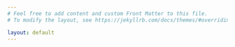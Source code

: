 ```yaml
---
# Feel free to add content and custom Front Matter to this file.
# To modify the layout, see https://jekyllrb.com/docs/themes/#overriding-theme-defaults

layout: default
---
```

<main class="bg-yellow-200 grid place-items-center h-screen">
  <div class="relative">
    <div class="h-40 w-64 bg-shokupan-dark rounded-t-full relative overflow-hidden">
      <div class="h-40 w-40 bg-gradient-to-l from-shokupan-light to-shokupan-dark rounded-t-full absolute left-12"></div>
    </div>
    <div class="h-16 w-64 bg-shokupan-dark rounded-b-3xl relative overflow-hidden">
      <div class="h-32 w-40 bg-gradient-to-l from-shokupan-light to-shokupan-dark rounded-b-3xl absolute left-12"></div>
    </div>


  </div>
</main>